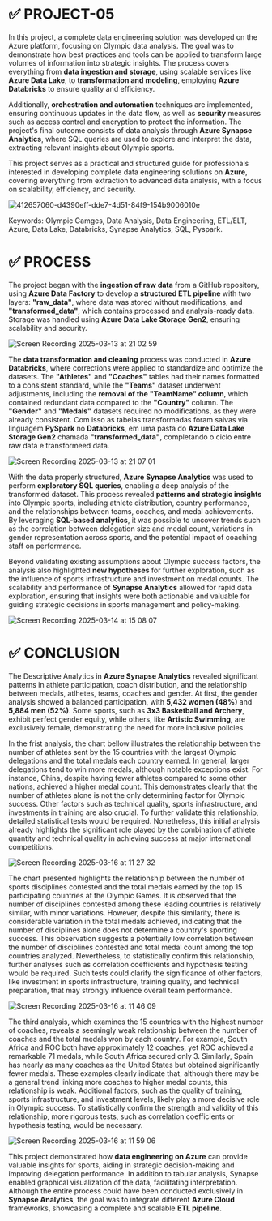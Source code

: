 # ✅ PROJECT-05

In this project, a complete data engineering solution was developed on the Azure platform, focusing on Olympic data analysis. The goal was to demonstrate how best practices and tools can be applied to transform large volumes of information into strategic insights. The process covers everything from **data ingestion and storage**, using scalable services like **Azure Data Lake**, to **transformation and modeling**, employing **Azure Databricks** to ensure quality and efficiency.  

Additionally, **orchestration and automation** techniques are implemented, ensuring continuous updates in the data flow, as well as **security** measures such as access control and encryption to protect the information. The project's final outcome consists of data analysis through **Azure Synapse Analytics**, where SQL queries are used to explore and interpret the data, extracting relevant insights about Olympic sports.  

This project serves as a practical and structured guide for professionals interested in developing complete data engineering solutions on **Azure**, covering everything from extraction to advanced data analysis, with a focus on scalability, efficiency, and security.

![412657060-d4390eff-dde7-4d51-84f9-154b9006010e](https://github.com/user-attachments/assets/2f58a389-dbd4-40dc-8bf6-ed8ec46ef84c)

Keywords: Olympic Gamges, Data Analysis, Data Engineering, ETL/ELT, Azure, Data Lake, Databricks, Synapse Analytics, SQL, Pyspark.

# ✅ PROCESS

The project began with the **ingestion of raw data** from a GitHub repository, using **Azure Data Factory** to develop a **structured ETL pipeline** with two layers: **"raw_data"**, where data was stored without modifications, and **"transformed_data"**, which contains processed and analysis-ready data. Storage was handled using **Azure Data Lake Storage Gen2**, ensuring scalability and security. 

![Screen Recording 2025-03-13 at 21 02 59](https://github.com/user-attachments/assets/09595f9f-a731-4d4d-91dd-b16d5206a90c)

The **data transformation and cleaning** process was conducted in **Azure Databricks**, where corrections were applied to standardize and optimize the datasets. The **"Athletes"** and **"Coaches"** tables had their names formatted to a consistent standard, while the **"Teams"** dataset underwent adjustments, including the **removal of the "TeamName" column**, which contained redundant data compared to the **"Country"** column. The **"Gender"** and **"Medals"** datasets required no modifications, as they were already consistent. Com isso as tabelas transformadas foram salvas via linguagem **PySpark** no **Databricks**, em uma pasta do **Azure Data Lake Storage Gen2** chamada **"transformed_data"**, completando o ciclo entre raw data e transformeed data.

![Screen Recording 2025-03-13 at 21 07 01](https://github.com/user-attachments/assets/4ba1fbb2-af94-4c98-8dd0-335c41a3d591)

With the data properly structured, **Azure Synapse Analytics** was used to perform **exploratory SQL queries**, enabling a deep analysis of the transformed dataset. This process revealed **patterns and strategic insights** into Olympic sports, including athlete distribution, country performance, and the relationships between teams, coaches, and medal achievements. By leveraging **SQL-based analytics**, it was possible to uncover trends such as the correlation between delegation size and medal count, variations in gender representation across sports, and the potential impact of coaching staff on performance.  

Beyond validating existing assumptions about Olympic success factors, the analysis also highlighted **new hypotheses** for further exploration, such as the influence of sports infrastructure and investment on medal counts. The scalability and performance of **Synapse Analytics** allowed for rapid data exploration, ensuring that insights were both actionable and valuable for guiding strategic decisions in sports management and policy-making.

![Screen Recording 2025-03-14 at 15 08 07](https://github.com/user-attachments/assets/d963a113-4821-4b7d-9a1d-4fa3fc6d3c53)

# ✅ CONCLUSION

The Descriptive Analytics in **Azure Synapse Analytics** revealed significant patterns in athlete participation, coach distribution, and the relationship between medals, atlhetes, teams, coaches and gender. At first, the gender analysis showed a balanced participation, with **5,432 women (48%)** and **5,884 men (52%)**. Some sports, such as **3x3 Basketball and Archery**, exhibit perfect gender equity, while others, like **Artistic Swimming**, are exclusively female, demonstrating the need for more inclusive policies.

In the frist analysis, the chart bellow illustrates the relationship between the number of athletes sent by the 15 countries with the largest Olympic delegations and the total medals each country earned. In general, larger delegations tend to win more medals, although notable exceptions exist. For instance, China, despite having fewer athletes compared to some other nations, achieved a higher medal count. This demonstrates clearly that the number of athletes alone is not the only determining factor for Olympic success. Other factors such as technical quality, sports infrastructure, and investments in training are also crucial. To further validate this relationship, detailed statistical tests would be required. Nonetheless, this initial analysis already highlights the significant role played by the combination of athlete quantity and technical quality in achieving success at major international competitions.

![Screen Recording 2025-03-16 at 11 27 32](https://github.com/user-attachments/assets/4141c361-f377-45f6-b6c4-328de391fe3f)

The chart presented highlights the relationship between the number of sports disciplines contested and the total medals earned by the top 15 participating countries at the Olympic Games. It is observed that the number of disciplines contested among these leading countries is relatively similar, with minor variations. However, despite this similarity, there is considerable variation in the total medals achieved, indicating that the number of disciplines alone does not determine a country's sporting success. This observation suggests a potentially low correlation between the number of disciplines contested and total medal count among the top countries analyzed. Nevertheless, to statistically confirm this relationship, further analyses such as correlation coefficients and hypothesis testing would be required. Such tests could clarify the significance of other factors, like investment in sports infrastructure, training quality, and technical preparation, that may strongly influence overall team performance.

![Screen Recording 2025-03-16 at 11 46 09](https://github.com/user-attachments/assets/d1005acf-8058-4d6c-987d-63b70f1ee177)

The third analysis, which examines the 15 countries with the highest number of coaches, reveals a seemingly weak relationship between the number of coaches and the total medals won by each country. For example, South Africa and ROC both have approximately 12 coaches, yet ROC achieved a remarkable 71 medals, while South Africa secured only 3. Similarly, Spain has nearly as many coaches as the United States but obtained significantly fewer medals. These examples clearly indicate that, although there may be a general trend linking more coaches to higher medal counts, this relationship is weak. Additional factors, such as the quality of training, sports infrastructure, and investment levels, likely play a more decisive role in Olympic success. To statistically confirm the strength and validity of this relationship, more rigorous tests, such as correlation coefficients or hypothesis testing, would be necessary.

![Screen Recording 2025-03-16 at 11 59 06](https://github.com/user-attachments/assets/828e3282-a3ff-450a-8200-d6f72abab1e9)

This project demonstrated how **data engineering on Azure** can provide valuable insights for sports, aiding in strategic decision-making and improving delegation performance. In addition to tabular analysis, Synapse enabled graphical visualization of the data, facilitating interpretation. Although the entire process could have been conducted exclusively in **Synapse Analytics**, the goal was to integrate different **Azure Cloud** frameworks, showcasing a complete and scalable **ETL pipeline**.

